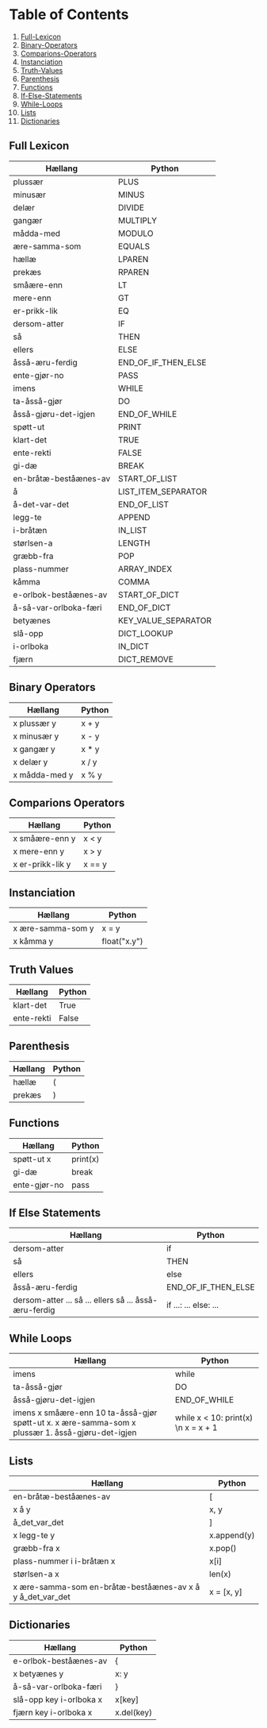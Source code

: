 # Table of Contents
1. [Full-Lexicon](#Full-Lexicon)
1. [Binary-Operators](#Binary-Operators)
1. [Comparions-Operators](#Comparions-Operators)
1. [Instanciation](#Instanciation)
1. [Truth-Values](#Truth-Values)
1. [Parenthesis](#Parenthesis)
1. [Functions](#Functions)
1. [If-Else-Statements](#If-Else-Statements)
1. [While-Loops](#While-Loops)
1. [Lists](#Lists)
1. [Dictionaries](#Dictionaries)
## <a name='Full Lexicon'>Full Lexicon</a>
|            Hællang            |             Python           |
|-------------------------------|------------------------------|
|            plussær            |              PLUS            |
|            minusær            |             MINUS            |
|             delær             |             DIVIDE           |
|             gangær            |            MULTIPLY          |
|           mådda-med           |             MODULO           |
|         ære-samma-som         |             EQUALS           |
|             hællæ             |             LPAREN           |
|             prekæs            |             RPAREN           |
|           småære-enn          |               LT             |
|            mere-enn           |               GT             |
|          er-prikk-lik         |               EQ             |
|          dersom-atter         |               IF             |
|               så              |              THEN            |
|             ellers            |              ELSE            |
|        åsså-æru-ferdig        |      END_OF_IF_THEN_ELSE     |
|          ente-gjør-no         |              PASS            |
|             imens             |             WHILE            |
|          ta-åsså-gjør         |               DO             |
|      åsså-gjøru-det-igjen     |          END_OF_WHILE        |
|            spøtt-ut           |             PRINT            |
|           klart-det           |              TRUE            |
|           ente-rekti          |             FALSE            |
|             gi-dæ             |             BREAK            |
|     en-bråtæ-beståænes-av     |         START_OF_LIST        |
|               å               |      LIST_ITEM_SEPARATOR     |
|         å-det-var-det         |          END_OF_LIST         |
|            legg-te            |             APPEND           |
|            i-bråtæn           |            IN_LIST           |
|           størlsen-a          |             LENGTH           |
|           græbb-fra           |              POP             |
|          plass-nummer         |          ARRAY_INDEX         |
|             kåmma             |             COMMA            |
|     e-orlbok-beståænes-av     |         START_OF_DICT        |
|     å-så-var-orlboka-færi     |          END_OF_DICT         |
|            betyænes           |      KEY_VALUE_SEPARATOR     |
|            slå-opp            |          DICT_LOOKUP         |
|           i-orlboka           |            IN_DICT           |
|             fjærn             |          DICT_REMOVE         |
## <a name='Binary Operators'>Binary Operators</a>
|        Hællang        |      Python    |
|-----------------------|----------------|
|      x plussær y      |      x + y     |
|      x minusær y      |      x - y     |
|       x gangær y      |      x * y     |
|       x delær y       |      x / y     |
|     x mådda-med y     |      x % y     |
## <a name='Comparions Operators'>Comparions Operators</a>
|          Hællang         |       Python     |
|--------------------------|------------------|
|      x småære-enn y      |       x < y      |
|       x mere-enn y       |       x > y      |
|     x er-prikk-lik y     |      x == y      |
## <a name='Instanciation'>Instanciation</a>
|          Hællang          |         Python        |
|---------------------------|-----------------------|
|     x ære-samma-som y     |          x = y        |
|         x kåmma y         |      float("x.y")     |
## <a name='Truth Values'>Truth Values</a>
|       Hællang      |      Python    |
|--------------------|----------------|
|      klart-det     |       True     |
|     ente-rekti     |      False     |
## <a name='Parenthesis'>Parenthesis</a>
|     Hællang    |    Python  |
|----------------|------------|
|      hællæ     |      (     |
|     prekæs     |      )     |
## <a name='Functions'>Functions</a>
|        Hællang       |       Python      |
|----------------------|-------------------|
|      spøtt-ut x      |      print(x)     |
|         gi-dæ        |        break      |
|     ente-gjør-no     |        pass       |
## <a name='If Else Statements'>If Else Statements</a>
|                            Hællang                            |              Python            |
|---------------------------------------------------------------|--------------------------------|
|                          dersom-atter                         |                if              |
|                               så                              |               THEN             |
|                             ellers                            |               else             |
|                        åsså-æru-ferdig                        |       END_OF_IF_THEN_ELSE      |
|     dersom-atter ... så ... ellers så ... åsså-æru-ferdig     |      if ...: ... else: ...     |
## <a name='While Loops'>While Loops</a>
|                                                  Hællang                                                 |                     Python                   |
|----------------------------------------------------------------------------------------------------------|----------------------------------------------|
|                                                   imens                                                  |                     while                    |
|                                               ta-åsså-gjør                                               |                       DO                     |
|                                           åsså-gjøru-det-igjen                                           |                  END_OF_WHILE                |
|     imens x småære-enn 10 ta-åsså-gjør spøtt-ut x. x ære-samma-som x plussær 1. åsså-gjøru-det-igjen     |      while x < 10: print(x) \n x = x + 1     |
## <a name='Lists'>Lists</a>
|                              Hællang                              |         Python       |
|-------------------------------------------------------------------|----------------------|
|                       en-bråtæ-beståænes-av                       |           [          |
|                               x å y                               |          x, y        |
|                           å_det_var_det                           |           ]          |
|                            x legg-te y                            |      x.append(y)     |
|                            græbb-fra x                            |        x.pop()       |
|                     plass-nummer i i-bråtæn x                     |          x[i]        |
|                            størlsen-a x                           |         len(x)       |
|     x ære-samma-som en-bråtæ-beståænes-av x å y å_det_var_det     |       x = [x, y]     |
## <a name='Dictionaries'>Dictionaries</a>
|             Hællang             |        Python       |
|---------------------------------|---------------------|
|      e-orlbok-beståænes-av      |           {         |
|           x betyænes y          |         x: y        |
|      å-så-var-orlboka-færi      |           }         |
|     slå-opp key i-orlboka x     |        x[key]       |
|      fjærn key i-orlboka x      |      x.del(key)     |
